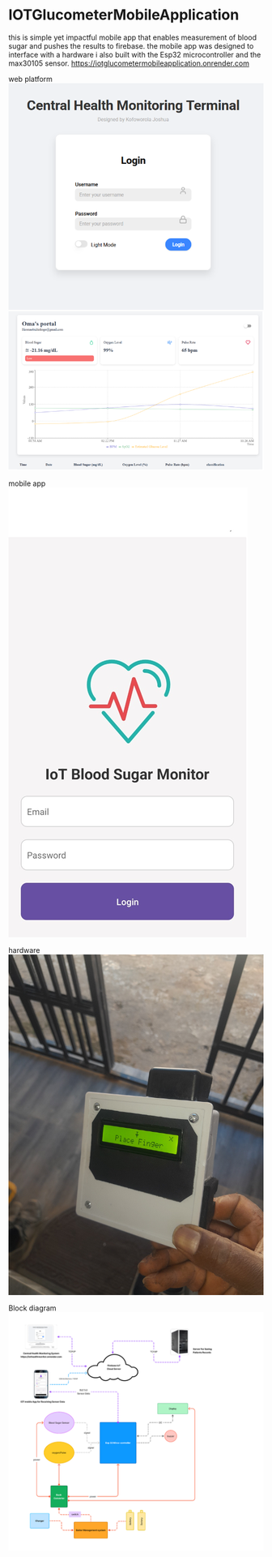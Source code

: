 # IOTGlucometerMobileApplication
this is simple yet impactful mobile app that enables measurement of blood sugar and pushes the results to firebase.  the mobile app was designed to interface with a hardware i also built with the Esp32 microcontroller and the max30105 sensor. 
https://iotglucometermobileapplication.onrender.com



web platform
![Alt text](webSign.png)
![Alt text](webPlatform.png)

mobile app
![Alt text](mobileApp.png)

hardware
![Alt text](hardware.jpg)

Block diagram
![Alt text](Schematics.png)
